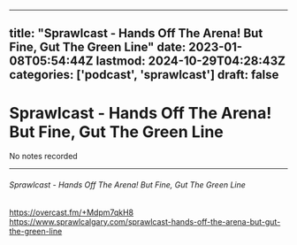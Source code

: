 
---
title: "Sprawlcast - Hands Off The Arena! But Fine, Gut The Green Line"
date: 2023-01-08T05:54:44Z
lastmod: 2024-10-29T04:28:43Z
categories: ['podcast', 'sprawlcast']
draft: false
---


# Sprawlcast - Hands Off The Arena! But Fine, Gut The Green Line

No notes recorded
- - -
###### Sprawlcast - Hands Off The Arena! But Fine, Gut The Green Line

https://overcast.fm/+Mdpm7qkH8  
https://www.sprawlcalgary.com/sprawlcast-hands-off-the-arena-but-gut-the-green-line

<!-- #public #podcast #sprawlcast -->

<!-- {BearID:DD32E43B-AFE4-4AE8-BD31-7F1DD9D54198-28016-00002D97E6909533} -->
